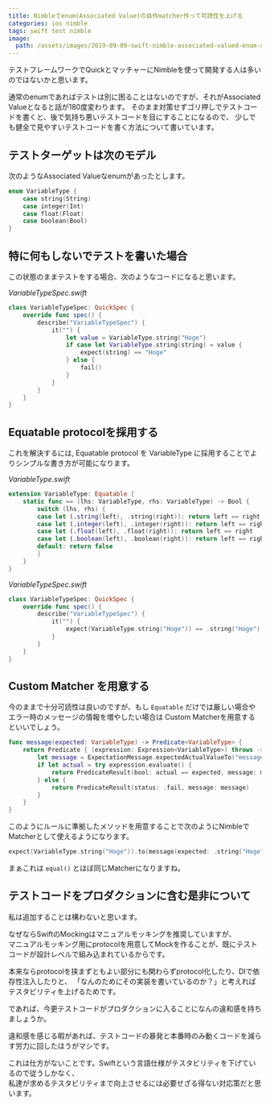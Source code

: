 ```yaml
---
title: Nimbleでenum(Associated Value)の自作matcher作って可読性を上げる
categories: ios nimble
tags: swift test nimble
image:
  path: /assets/images/2019-09-09-swift-nimble-associated-valued-enum-custom-matcher.png
---
```


テストフレームワークでQuickとマッチャーにNimbleを使って開発する人は多いのではないかと思います。

通常のenumであればテストは別に困ることはないのですが、それがAssociated Valueとなると話が180度変わります。
そのまま対策せずゴリ押しでテストコードを書くと、後で気持ち悪いテストコードを目にすることになるので、
少しでも健全で見やすいテストコードを書く方法について書いています。

## テストターゲットは次のモデル
次のようなAssociated Valueなenumがあったとします。

```swift
enum VariableType {
    case string(String)
    case integer(Int)
    case float(Float)
    case boolean(Bool)
}
```

## 特に何もしないでテストを書いた場合

この状態のままテストをする場合、次のようなコードになると思います。

*VariableTypeSpec.swift*  
```swift
class VariableTypeSpec: QuickSpec {
    override func spec() {
        describe("VariableTypeSpec") {
            it("") {              
                let value = VariableType.string("Hoge")
                if case let VariableType.string(string) = value {
                    expect(string) == "Hoge"
                } else {
                    fail()
                }
            }
        }
    }
}
```

## Equatable protocolを採用する

これを解決するには, Equatable protocol を VariableType に採用することでよりシンプルな書き方が可能になります。

*VariableType.swift*
```swift
extension VariableType: Equatable {
    static func == (lhs: VariableType, rhs: VariableType) -> Bool {
        switch (lhs, rhs) {
        case let (.string(left), .string(right)): return left == right
        case let (.integer(left), .integer(right)): return left == right
        case let (.float(left), .float(right)): return left == right
        case let (.boolean(left), .boolean(right)): return left == right
        default: return false
        }
    }
}
```

*VariableTypeSpec.swift*
```swift
class VariableTypeSpec: QuickSpec {
    override func spec() {
        describe("VariableTypeSpec") {
            it("") {
                expect(VariableType.string("Hoge")) == .string("Hoge")
            }
        }
    }
}
```

## Custom Matcher を用意する

今のままで十分可読性は良いのですが、もし `Equatable` だけでは厳しい場合やエラー時のメッセージの情報を増やしたい場合は
Custom Matcherを用意するといいでしょう。

```swift
func message(expected: VariableType) -> Predicate<VariableType> {
    return Predicate { (expression: Expression<VariableType>) throws -> PredicateResult in
        let message = ExpectationMessage.expectedActualValueTo("message \(expected)")
        if let actual = try expression.evaluate() {
            return PredicateResult(bool: actual == expected, message: message)
        } else {
            return PredicateResult(status: .fail, message: message)
        }
    }
}
```

このようにルールに準拠したメソッドを用意することで次のようにNimbleでMatcherとして使えるようになります。

```swift
expect(VariableType.string("Hoge")).to(message(expected: .string("Hoge")))
```

まぁこれは `equal()` とほぼ同じMatcherになりますね。

## テストコードをプロダクションに含む是非について

私は追加することは構わないと思います。

なぜならSwiftのMockingはマニュアルモッキングを推奨していますが、  
マニュアルモッキング用にprotocolを用意してMockを作ることが、既にテストコードが設計レベルで組み込まれているからです。

本来ならprotocolを挟まずともよい部分にも関わらずprotocol化したり、DIで依存性注入したりと、
「なんのためにその実装を書いているのか？」と考えればテスタビリティを上げるためです。

であれば、今更テストコードがプロダクションに入ることになんの違和感を持ちましょうか。

違和感を感じる暇があれば、テストコードの暴発と本番時のみ動くコードを減らす労力に回したほうがマシです。

これは仕方がないことです。Swiftという言語仕様がテスタビリティを下げているので従うしかなく、  
私達が求めるテスタビリティまで向上させるには必要せざる得ない対応策だと思います。
